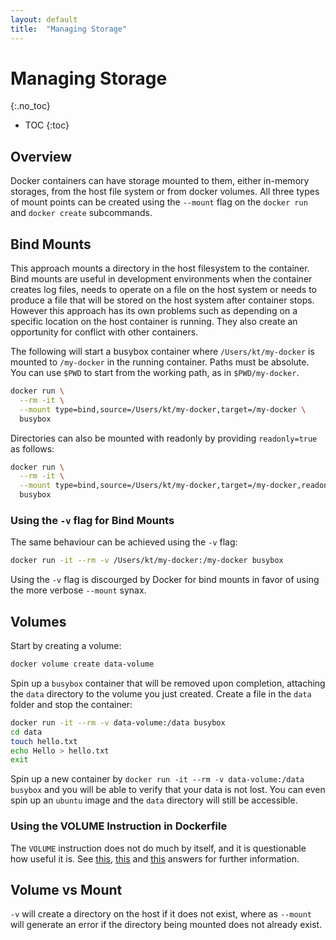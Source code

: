 ```yaml
---
layout: default
title:  "Managing Storage"
---
```


# Managing Storage
{:.no_toc}

* TOC
{:toc}

## Overview
Docker containers can have storage mounted to them, either in-memory storages, from the host file system or from docker volumes. All three types of mount points can be created using the `--mount` flag on the `docker run` and `docker create` subcommands.

## Bind Mounts
This approach mounts a directory in the host filesystem to the container. Bind mounts are useful in development environments when the container creates log files, needs to operate on a file on the host system or needs to produce a file that will be stored on the host system after container stops. However this approach has its own problems such as depending on a specific location on the host container is running. They also create an opportunity for conflict with other containers.

The following will start a busybox container where `/Users/kt/my-docker` is mounted to `/my-docker` in the running container. Paths must be absolute. You can use `$PWD` to start from the working path, as in `$PWD/my-docker`. 

```bash
docker run \
  --rm -it \
  --mount type=bind,source=/Users/kt/my-docker,target=/my-docker \
  busybox
```

Directories can also be mounted with readonly by providing `readonly=true` as follows:

```bash
docker run \
  --rm -it \
  --mount type=bind,source=/Users/kt/my-docker,target=/my-docker,readonly=true \
  busybox
```

### Using the `-v` flag for Bind Mounts
The same behaviour can be achieved using the `-v` flag:

```bash
docker run -it --rm -v /Users/kt/my-docker:/my-docker busybox
```

Using the `-v` flag is discourged by Docker for bind mounts in favor of using the more verbose `--mount` synax.

## Volumes
Start by creating a volume:

```bash
docker volume create data-volume
```

Spin up a `busybox` container that will be removed upon completion, attaching the `data` directory to the volume you just created. Create a file in the `data` folder and stop the container:

```bash
docker run -it --rm -v data-volume:/data busybox
cd data
touch hello.txt
echo Hello > hello.txt
exit
```

Spin up a new container by `docker run -it --rm -v data-volume:/data busybox` and you will be able to verify that your data is not lost. You can even spin up an `ubuntu` image and the `data` directory will still be accessible. 

### Using the VOLUME Instruction in Dockerfile
The `VOLUME` instruction does not do much by itself, and it is questionable how useful it is. See [this](https://stackoverflow.com/a/49620544), [this](https://stackoverflow.com/a/46992367/1173112) and [this](https://stackoverflow.com/a/58248523) answers for further information.

## Volume vs Mount
`-v` will create a directory on the host if it does not exist, where as `--mount` will generate an error if the directory being mounted does not already exist.